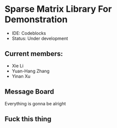 # Sparse Matrix Library For Demonstration
- IDE: Codeblocks
- Status: Under development

## Current members:
- Xie Li
- Yuan-Hang Zhang
- Yinan Xu

## Message Board
Everything is gonna be alright

## Fuck this thing

